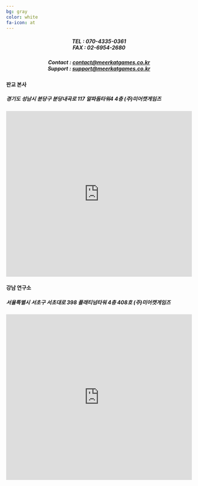 ```yaml
---
bg: gray
color: white
fa-icon: at
---
```

<style type="text/scc">
   @import url(//fonts.googleapis.com/earlyaccess/jejugothic.css);
   .jg{
   font-family: 'Jeju Gothic', sans-serif; 
   text-shadow: 2px 2px 2px gray;
   }
</style>

<div style="width:100%; text-align:center;">
<h5 class="jg">TEL : 070-4335-0361<br/>FAX : 02-6954-2680</h5>
</div>
<div style="width:100%; text-align:center;">
<h5 class="jg">Contact : <a href="mailto:contact@meerkatgames.co.kr">contact@meerkatgames.co.kr</a><br/>Support : <a href="mailto:Support : support@meerkatgames.co.kr">support@meerkatgames.co.kr</a></h5>
</div>
<p></p>

<h4 class="jg">판교 본사</h4>
<div style="width:100%;">
<h5 class="jg">경기도 성남시 분당구 분당내곡로 117 알파돔타워4 4층 (주)미어캣게임즈</h5>
</div>
<iframe src="https://www.google.com/maps/embed?pb=!1m18!1m12!1m3!1d1584.9066541082352!2d127.11116065822789!3d37.39424712590817!2m3!1f0!2f0!3f0!3m2!1i1024!2i768!4f13.1!3m3!1m2!1s0x0%3A0x0!2zMzfCsDIzJzM5LjMiTiAxMjfCsDA2JzQ0LjEiRQ!5e0!3m2!1sko!2skr!4v1536204041954" width="100%" height="450" frameborder="0" style="border:0" allowfullscreen></iframe>
<div style="width:100%; text-align:center;">
</div>
<p></p>
<h4 class="jg">강남 연구소</h4>
<div style="width:100%;">
<h5 class="jg">서울특별시 서초구 서초대로 398 플래티넘타워 4층 408호 (주)미어캣게임즈</h5>
</div>
<iframe src="https://www.google.com/maps/embed?pb=!1m18!1m12!1m3!1d791.3679619526448!2d127.02450182925278!3d37.49678799873819!2m3!1f0!2f0!3f0!3m2!1i1024!2i768!4f13.1!3m3!1m2!1s0x0%3A0x0!2zMzfCsDI5JzQ4LjQiTiAxMjfCsDAxJzMwLjIiRQ!5e0!3m2!1sko!2skr!4v1539573183504" width="100%" height="450" frameborder="0" style="border:0" allowfullscreen></iframe>




<!--
<table width="100%" border="0">
  <tr>
    <td width="35%"><h5>서울특별시 강남구 강남대로 364 미왕빌딩 17층 (주)미어캣게임즈</h5></td>
    <td width="25%"><h5><p>TEL : 070-4335-0361</P><p>FAX : </p></h5></td>
    <td width="40%"><h5><p>Contact : <a href="mailto:contact@meerkatgames.co.kr">contact@meerkatgames.co.kr</a></p><p>Support : <a href="mailto:Support : support@meerkatgames.co.kr">support@meerkatgames.co.kr</a></P></h5></td>
  </tr>
  </table>
-->
